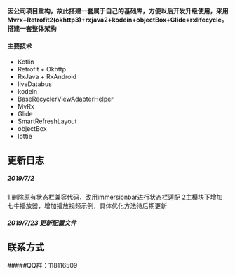 **因公司项目重构，故此搭建一套属于自己的基础库，方便以后开发升级使用，采用Mvrx+Retrofit2(okhttp3)+rxjava2+kodein+objectBox+Glide+rxlifecycle。搭建一套整体架构**

#### 主要技术
+ Kotlin
+ Retrofit + Okhttp
+ RxJava + RxAndroid
+ liveDatabus
+ kodein
+ BaseRecyclerViewAdapterHelper
+ MvRx
+ Glide
+ SmartRefreshLayout
+ objectBox
+ lottie
## 更新日志
#####  2019/7/2 
1.删除原有状态栏兼容代码，改用immersionbar进行状态栏适配
2主模块下增加七牛播放器，增加播放视频示例，具体优化方法待后期更新

#####  2019/7/23 更新配置文件

## 联系方式
#####QQ群：118116509
